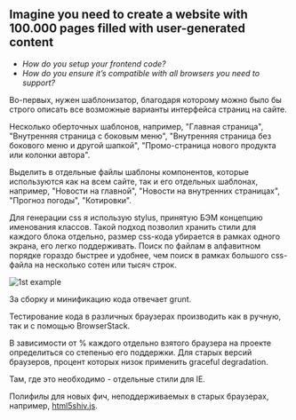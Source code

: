 ## Imagine you need to create a website with 100.000 pages filled with user-generated content ##
- *How do you setup your frontend code?*
- *How do you ensure it’s compatible with all browsers you need to support?*

Во-первых, нужен шаблонизатор, благодаря которому можно было бы строго описать все возможные варианты интерфейса страниц на сайте.

Несколько оберточных шаблонов, например, "Главная страница", "Внутренняя страница с боковым меню", "Внутренняя страница без бокового меню и другой шапкой", "Промо-страница нового продукта или колонки автора".

Выделить в отдельные файлы шаблоны компонентов, которые используются как на всем сайте, так и его отдельных шаблонах, например, "Новости на главной", "Новости на внутренних страницах", "Прогноз погоды", "Котировки".

Для генерации css я использую stylus, принятую БЭМ концепцию именования классов. Такой подход позволил хранить стили для каждого блока отдельно, размер css-кода убирается в рамках одного экрана, его легко поддерживать. Поиск по файлам в алфавитном порядке гораздо быстрее и удобнее, чем поиск в рамках большого css-файла на несколько сотен или тысяч строк.

![1st example](http://kuznetsovanton.ru/projects/telegraaph/img/1st_example_1.jpg)

За сборку и минификацию кода отвечает grunt.

Тестирование кода в различных браузерах производить как в ручную, так и с помощью BrowserStack.

В зависимости от % каждого отдельно взятого браузера на проекте определиться со степенью его поддержки. Для старых версий браузеров, процент которых низок применить graceful degradation.

Там, где это необходимо - отдельные стили для IE.

Полифилы для новых фич, неподдерживаемых в старых браузерах, например, [html5shiv.js](https://github.com/aFarkas/html5shiv).
